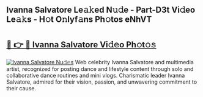 ## Ivanna Salvatore Le𝚊𝚔ed N𝚞𝚍e - Part-D3t Vi𝚍eo Le𝚊𝚔s - H𝚘t O𝚗lyf𝚊ns Ph𝚘tos eNhVT

# <h2><a href="http://hf5tngo.feru.top/?c=Ivanna+Salvatore">🔗 👉 🔴 Ivanna Salvatore Vi𝚍𝚎o Ph𝚘t𝚘𝚜</a></h2>

[![Ivanna Salvatore Nu𝚍𝚎s](https://i.imgur.com/0TWrTi3.gif)](http://hf5tngo.feru.top/?c=Ivanna+Salvatore)
Web celebrity Ivanna Salvatore and multimedia artist, recognized for posting dance and lifestyle content through solo and collaborative dance routines and mini vlogs. Charismatic leader Ivanna Salvatore, admired for their vision, passion, and unwavering commitment to their cause. 
